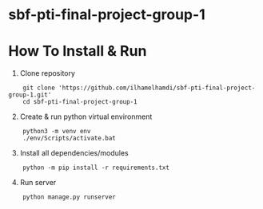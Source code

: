 # sbf-pti-final-project-group-1

# How To Install & Run

1. Clone repository

```
    git clone 'https://github.com/ilhamelhamdi/sbf-pti-final-project-group-1.git'
    cd sbf-pti-final-project-group-1
```

2. Create & run python virtual environment

```
    python3 -m venv env
    ./env/Scripts/activate.bat
```

3. Install all dependencies/modules

```
    python -m pip install -r requirements.txt
```

4. Run server

```
    python manage.py runserver
```
